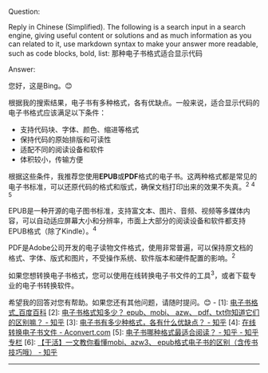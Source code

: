 Question:

Reply in Chinese (Simplified).
The following is a search input in a search engine, giving useful content or solutions and as much information as you can related to it, use markdown syntax to make your answer more readable, such as code blocks, bold, list:
那种电子书格式适合显示代码

Answer:

您好，这是Bing。😊

根据我的搜索结果，电子书有多种格式，各有优缺点。一般来说，适合显示代码的电子书格式应该满足以下条件：

- 支持代码块、字体、颜色、缩进等格式
- 保持代码的原始排版和可读性
- 适配不同的阅读设备和软件
- 体积较小，传输方便

根据这些条件，我推荐您使用**EPUB**或**PDF**格式的电子书。这两种格式都是常见的电子书标准，可以还原代码的格式和版式，确保文档打印出来的效果不失真。<sup>2</sup> <sup>4</sup> <sup>5</sup>

EPUB是一种开源的电子图书标准，支持富文本、图片、音频、视频等多媒体内容，可以自动适应屏幕大小和分辨率，市面上大部分的阅读设备和软件都支持EPUB格式（除了Kindle）。<sup>4</sup>

PDF是Adobe公司开发的电子读物文件格式，使用非常普遍，可以保持原文档的格式、字体、版式和图片，不受操作系统、软件版本和硬件配置的影响。<sup>2</sup>

如果您想转换电子书格式，您可以使用在线转换电子书文件的工具<sup>3</sup>，或者下载专业的电子书转换软件。

希望我的回答对您有帮助。如果您还有其他问题，请随时提问。😊
\-
\[1]: [电子书格式_百度百科](https://baike.baidu.com/item/%E7%94%B5%E5%AD%90%E4%B9%A6%E6%A0%BC%E5%BC%8F/5219840)
\[2]: [电子书格式知多少？ epub、mobi、 azw、 pdf、txt你知道它们的区别嘛？ - 知乎](https://zhuanlan.zhihu.com/p/365976052)
\[3]: [电子书有多少种格式，各有什么优缺点？ - 知乎](https://www.zhihu.com/question/31734061)
\[4]: [在线转换电子书文件 - Aconvert.com](https://www.aconvert.com/cn/ebook/)
\[5]: [电子书哪种格式最适合阅读？ - 知乎 - 知乎专栏](https://zhuanlan.zhihu.com/p/40765362)
\[6]: [【干活】一文教你看懂mobi、azw3、 epub格式电子书的区别（含传书技巧哦） - 知乎](https://zhuanlan.zhihu.com/p/43996780)

<hr/>

